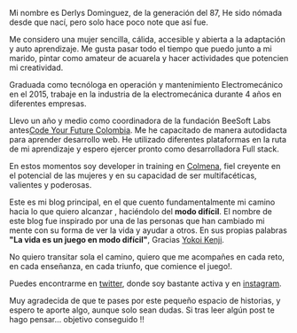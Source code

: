 Mi nombre es Derlys Dominguez, de la generación del 87, He sido nómada desde que nací, pero solo hace poco note que así fue.

Me considero una mujer sencilla, cálida, accesible y abierta a la adaptación y auto aprendizaje. Me gusta pasar todo el tiempo que puedo junto a mi marido, pintar como amateur de acuarela y hacer actividades que potencien mi creatividad.

Graduada como tecnóloga en operación y mantenimiento Electromecánico en el 2015, trabaje en la industria de la electromecánica durante 4 años en diferentes empresas.

Llevo un año y medio como coordinadora de la fundación BeeSoft Labs antes[Code Your Future Colombia](https://codeyourfuture.io/colombia/). Me he capacitado de manera autodidacta para aprender desarrollo web. He utilizado diferentes plataformas en la ruta de mi aprendizaje y espero ejercer pronto como desarrolladora Full stack.

En estos momentos soy developer in training en [Colmena](https://colmena.io/), fiel creyente en el potencial de las mujeres y en su capacidad de ser multifacéticas, valientes y poderosas.

Este es mi blog principal, en el que cuento fundamentalmente mi camino hacia lo que quiero alcanzar , haciéndolo del **modo difícil**. El nombre de este blog fue inspirado por una de las personas que han cambiado mi mente con su forma de ver la vida y ayudar a otros. En sus propias palabras **"La vida es un juego en modo difícil"**, Gracias [Yokoi Kenji](https://yokoikenjidiaz.com/).

No quiero transitar sola el camino, quiero que me acompañes en cada reto, en cada enseñanza, en cada triunfo, que comience el juego!.

Puedes encontrarme en [twitter](https://twitter.com/derlys_paola), donde soy bastante activa y en [instagram](https://www.instagram.com/derlysdm/).

Muy agradecida de que te pases por este pequeño espacio de historias, y espero te aporte algo, aunque solo sean dudas. Si tras leer algún post te hago pensar… objetivo conseguido !!
